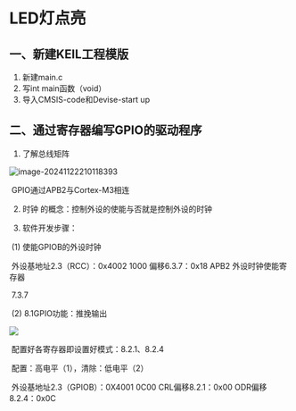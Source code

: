 # LED灯点亮

## 一、新建KEIL工程模版

1. 新建main.c
2. 写int main函数（void）
3. 导入CMSIS-code和Devise-start up

## 二、通过寄存器编写GPIO的驱动程序

1. 了解总线矩阵

![image-20241122210118393](C:\Users\dynke\AppData\Roaming\Typora\typora-user-images\image-20241122210118393.png)

​		GPIO通过APB2与Cortex-M3相连

2. 时钟 的概念：控制外设的使能与否就是控制外设的时钟

3. 软件开发步骤：

​		(1) 使能GPIOB的外设时钟

​				外设基地址2.3（RCC）：0x4002 1000     偏移6.3.7：0x18    APB2 外设时钟使能寄存器

​				7.3.7

​		(2) 8.1GPIO功能：推挽输出

![](C:\Users\dynke\AppData\Roaming\Typora\typora-user-images\image-20241122212028050.png)

​				配置好各寄存器即设置好模式：8.2.1、8.2.4

​						配置：高电平（1），清除：低电平（2）

​				外设基地址2.3（GPIOB）：0X4001 0C00     CRL偏移8.2.1：0x00    ODR偏移8.2.4：0x0C